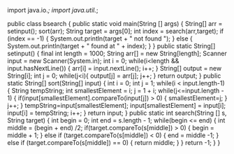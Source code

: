 import java.io.*;
import java.util.*;

public class bsearch {
	public static void main(String [] args) {
		String[] arr = setinput();
		sort(arr);
		String target = args[0];
		int index = search(arr,target);
		if (index == -1) {
			System.out.println(target + " not found ");
		} 
		else {
			System.out.println(target + " found at " + index);
		} 
	} 
	public static String[] setinput() {
		final int length = 1000;
		String arr[] = new String[length];
		Scanner input = new Scanner(System.in);
		int i = 0;
		while(i<length && input.hasNextLine()) {
			arr[i] = input.nextLine();
			i++;
		} 
		String[] output = new String[i];
		int j = 0;
		while(j<i){
			output[j] = arr[j];
			j++;
		} 
		return output;
	} 
	public static String[] sort(String[] input) {
		int i = 0;
		int j = 1;
		while(i < input.length-1) {
			String tempString;
			int smallestElement = i;
			j = 1 + i;
			while(j<=input.length - 1) {
				if(input[smallestElement].compareTo(input[j]) > 0) {
					smallestElement=j;
				} 
				j++;
			} 
			tempString=input[smallestElement];
			input[smallestElement] = input[i];
			input[i] = tempString;
			i++;
		    }
		return input;
	}
	public static int search(String [] s, String target) {
		int begin = 0;
		int end = s.length - 1;
		while(begin <= end) {
			int middle = (begin + end) /2; 
			if(target.compareTo(s[middle]) > 0) {
				begin = middle + 1;
			} 
			else if (target.compareTo(s[middle]) < 0) {
				end = middle -1;
			} 
			else if (target.compareTo(s[middle]) == 0) {
				return middle;
			} 
		} 
		return -1;
	} 
} 
